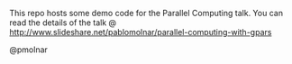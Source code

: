 This repo hosts some demo code for the Parallel Computing talk. 
You can read the details of the talk @ http://www.slideshare.net/pablomolnar/parallel-computing-with-gpars

@pmolnar
